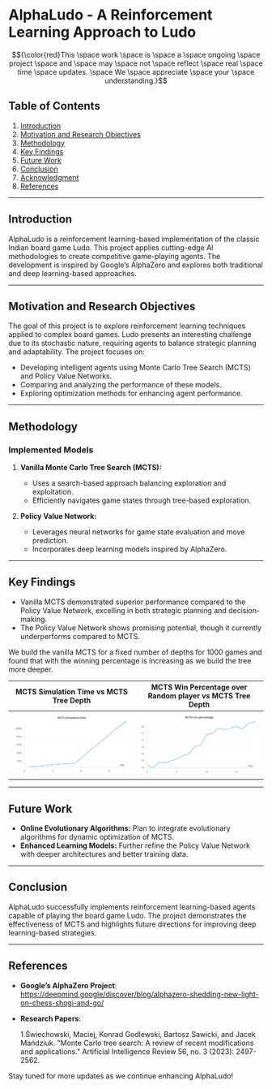 # AlphaLudo - A Reinforcement Learning Approach to Ludo

$${\color{red}This \space work \space is \space a \space ongoing  \space project \space and \space may \space not \space reflect \space real \space time \space updates. \space We \space appreciate \space your \space understanding.}$$

## Table of Contents
1. [Introduction](#introduction)
2. [Motivation and Research Objectives](#motivation-and-research-objectives)
3. [Methodology](#methodology)
4. [Key Findings](#key-findings)
5. [Future Work](#future-work)
6. [Conclusion](#conclusion)
7. [Acknowledgment](#acknowledgment)
8. [References](#references)

---

## Introduction
AlphaLudo is a reinforcement learning-based implementation of the classic Indian board game Ludo. This project applies cutting-edge AI methodologies to create competitive game-playing agents. The development is inspired by Google’s AlphaZero and explores both traditional and deep learning-based approaches.

---

## Motivation and Research Objectives
The goal of this project is to explore reinforcement learning techniques applied to complex board games. Ludo presents an interesting challenge due to its stochastic nature, requiring agents to balance strategic planning and adaptability. The project focuses on:
- Developing intelligent agents using Monte Carlo Tree Search (MCTS) and Policy Value Networks.
- Comparing and analyzing the performance of these models.
- Exploring optimization methods for enhancing agent performance.

---

## Methodology
### Implemented Models
1. **Vanilla Monte Carlo Tree Search (MCTS):**
   - Uses a search-based approach balancing exploration and exploitation.
   - Efficiently navigates game states through tree-based exploration.

2. **Policy Value Network:**
   - Leverages neural networks for game state evaluation and move prediction.
   - Incorporates deep learning models inspired by AlphaZero.

---

## Key Findings
- Vanilla MCTS demonstrated superior performance compared to the Policy Value Network, excelling in both strategic planning and decision-making.
- The Policy Value Network shows promising potential, though it currently underperforms compared to MCTS.

We build the vanilla MCTS for a fixed number of depths for 1000 games and found that with the winning percentage is increasing as we build the tree more deeper.

| MCTS Simulation Time vs MCTS Tree Depth | MCTS Win Percentage over Random player vs MCTS Tree Depth |
|---|---|
| ![images/VanillaMCTSvsRandomPlayerSimulationTime.png](images/VanillaMCTSvsRandomPlayerSimulationTime.png) | ![images/VanillaMCTSvsRandomPlayerWinnPercentage.png](images/VanillaMCTSvsRandomPlayerWinnPercentage.png) |

---

## Future Work
- **Online Evolutionary Algorithms:** Plan to integrate evolutionary algorithms for dynamic optimization of MCTS.
- **Enhanced Learning Models:** Further refine the Policy Value Network with deeper architectures and better training data.

---

## Conclusion
AlphaLudo successfully implements reinforcement learning-based agents capable of playing the board game Ludo. The project demonstrates the effectiveness of MCTS and highlights future directions for improving deep learning-based strategies.

---

## References
- **Google’s AlphaZero Project**: https://deepmind.google/discover/blog/alphazero-shedding-new-light-on-chess-shogi-and-go/
- **Research Papers**:
  
   1.Świechowski, Maciej, Konrad Godlewski, Bartosz Sawicki, and Jacek Mańdziuk. "Monte Carlo tree search: A review of recent modifications and applications." Artificial Intelligence Review 56, no. 3 (2023): 2497-2562.

Stay tuned for more updates as we continue enhancing AlphaLudo!
